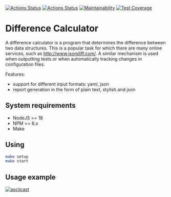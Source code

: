 [![Actions Status](https://github.com/maddbuzz/frontend-project-46/workflows/hexlet-check/badge.svg)](https://github.com/maddbuzz/frontend-project-46/actions)
[![Actions Status](https://github.com/maddbuzz/frontend-project-46/actions/workflows/ci.yml/badge.svg)](https://github.com/maddbuzz/frontend-project-46/actions/workflows/ci.yml)
[![Maintainability](https://api.codeclimate.com/v1/badges/43c2a67157108c7ee3c8/maintainability)](https://codeclimate.com/github/maddbuzz/frontend-project-46/maintainability)
[![Test Coverage](https://api.codeclimate.com/v1/badges/43c2a67157108c7ee3c8/test_coverage)](https://codeclimate.com/github/maddbuzz/frontend-project-46/test_coverage)

# Difference Calculator

A difference calculator is a program that determines the difference between two data structures. This is a popular task for which there are many online services, such as http://www.jsondiff.com/. A similar mechanism is used when outputting tests or when automatically tracking changes in configuration files.

Features:
- support for different input formats: yaml, json
- report generation in the form of plain text, stylish and json

## System requirements

* NodeJS >= 18
* NPM >= 6.x
* Make

## Using

```sh
make setup
make start
```

## Usage example
[![asciicast](https://asciinema.org/a/517417.svg)](https://asciinema.org/a/517417)
